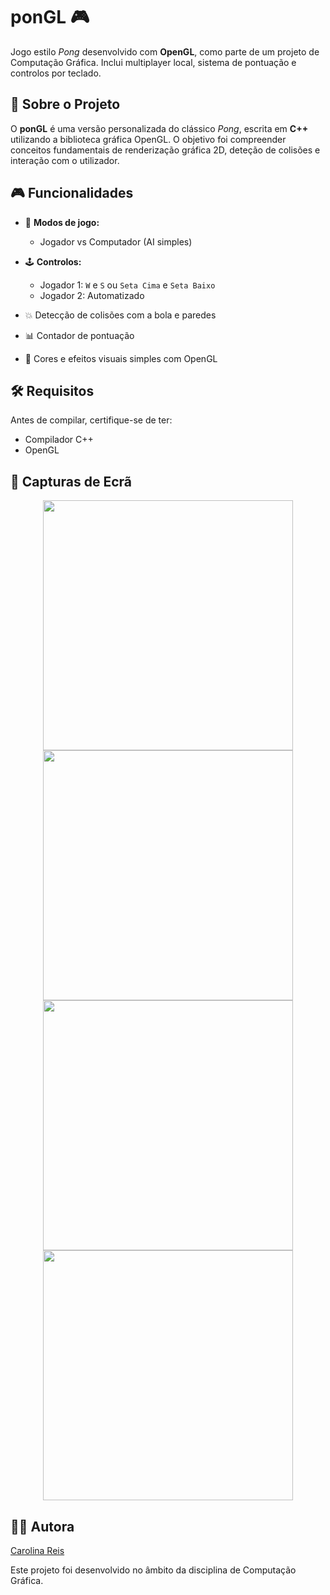 # ponGL 🎮

Jogo estilo *Pong* desenvolvido com **OpenGL**, como parte de um projeto de Computação Gráfica. Inclui multiplayer local, sistema de pontuação e controlos por teclado.

## 🧠 Sobre o Projeto

O **ponGL** é uma versão personalizada do clássico *Pong*, escrita em **C++** utilizando a biblioteca gráfica OpenGL. O objetivo foi compreender conceitos fundamentais de renderização gráfica 2D, deteção de colisões e interação com o utilizador.

## 🎮 Funcionalidades

- 🎲 **Modos de jogo:**
  - Jogador vs Computador (AI simples)

- 🕹️ **Controlos:**
  - Jogador 1: `W` e `S` ou `Seta Cima` e `Seta Baixo`
  - Jogador 2: Automatizado
    
- 💥 Detecção de colisões com a bola e paredes
- 📊 Contador de pontuação
- 🌈 Cores e efeitos visuais simples com OpenGL

## 🛠️ Requisitos

Antes de compilar, certifique-se de ter:

- Compilador C++
- OpenGL

## 📸 Capturas de Ecrã
<p align="center">
  <img src="https://github.com/user-attachments/assets/9a33a2b4-361b-4041-8160-b0974be05ae8" width="400"/>
  <img src="https://github.com/user-attachments/assets/fa4c4cba-e154-407e-8d74-94ea8f20c88f" width="400"/>
  <img src="https://github.com/user-attachments/assets/046c24d4-8007-4f6c-b2af-c8195bf52c70" width="400"/>
  <img src="https://github.com/user-attachments/assets/ee5568d4-79b1-4788-a3a7-65b686b9ea4e" width="400"/>
</p>

## 👩‍💻 Autora
[Carolina Reis](https://github.com/luanacarolinareis)

Este projeto foi desenvolvido no âmbito da disciplina de Computação Gráfica.
